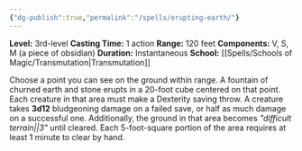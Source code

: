 ```yaml
---
{"dg-publish":true,"permalink":"/spells/erupting-earth/"}
---
```


**Level:** 3rd-level
**Casting Time:** 1 action
**Range:** 120 feet
**Components:** V, S, M (a piece of obsidian)
**Duration:** Instantaneous
**School:** [[Spells/Schools of Magic/Transmutation\|Transmutation]]

Choose a point you can see on the ground within range. A fountain of churned earth and stone erupts in a 20-foot cube centered on that point. Each creature in that area must make a Dexterity saving throw. A creature takes **3d12** bludgeoning damage on a failed save, or half as much damage on a successful one. Additionally, the ground in that area becomes _"difficult terrain||3"_ until cleared. Each 5-foot-square portion of the area requires at least 1 minute to clear by hand.